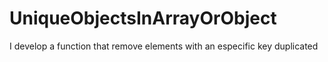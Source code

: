 # UniqueObjectsInArrayOrObject
I develop a function that remove elements with an especific key duplicated
